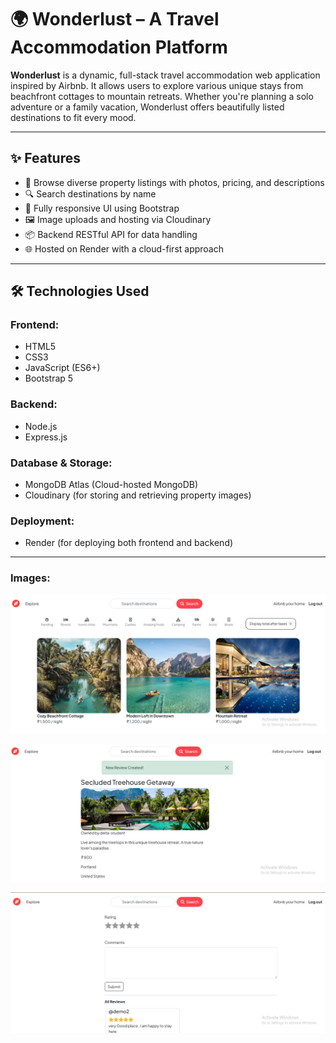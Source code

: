 # 🌍 Wonderlust – A Travel Accommodation Platform

**Wonderlust** is a dynamic, full-stack travel accommodation web application inspired by Airbnb. It allows users to explore various unique stays from beachfront cottages to mountain retreats. Whether you're planning a solo adventure or a family vacation, Wonderlust offers beautifully listed destinations to fit every mood.

---

## ✨ Features

- 🏡 Browse diverse property listings with photos, pricing, and descriptions
- 🔍 Search destinations by name
- 📱 Fully responsive UI using Bootstrap
- 🖼️ Image uploads and hosting via Cloudinary
- 📦 Backend RESTful API for data handling
- 🌐 Hosted on Render with a cloud-first approach

---

## 🛠️ Technologies Used

### Frontend:
- HTML5
- CSS3
- JavaScript (ES6+)
- Bootstrap 5

### Backend:
- Node.js
- Express.js

### Database & Storage:
- MongoDB Atlas (Cloud-hosted MongoDB)
- Cloudinary (for storing and retrieving property images)

### Deployment:
- Render (for deploying both frontend and backend)

---
### Images:

![image alt](https://github.com/prathamesh4136/Wonderlust/blob/979f56c6b415b21a9e35d551c8de016542afe71c/Screenshot%202025-08-06%20192607.png)

![image alt](https://github.com/prathamesh4136/Wonderlust/blob/979f56c6b415b21a9e35d551c8de016542afe71c/Screenshot%202025-08-06%20193701.png)

![image alt](https://github.com/prathamesh4136/Wonderlust/blob/979f56c6b415b21a9e35d551c8de016542afe71c/Screenshot%202025-08-06%20193722.png)
